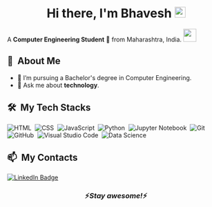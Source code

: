 <div align="center">
   <h1>Hi there, I'm Bhavesh <img src="https://media.giphy.com/media/hvRJCLFzcasrR4ia7z/giphy.gif" width="25px"> </h1>
</div>

A **Computer Engineering Student** 🚀 from Maharashtra, India. <img src="https://media.giphy.com/media/WUlplcMpOCEmTGBtBW/giphy.gif" width="30">
## 🧭 &nbsp;About Me
- 💼 I’m pursuing a Bachelor's degree in Computer Engineering.
- 💬 Ask me about **technology**.
<!--
## 📚 &nbsp;Currently studying
  - Java -->
## 🛠️ &nbsp;My Tech Stacks

![HTML](https://img.shields.io/badge/-HTML-0D1117?style=flat&logo=HTML5)&nbsp;
![CSS](https://img.shields.io/badge/-CSS-0D1117?style=flat&logo=CSS3&logoColor=1572B6)&nbsp;
![JavaScript](https://img.shields.io/badge/-JavaScript-0D1117?style=flat&logo=javascript)&nbsp;
![Python](https://img.shields.io/badge/-Python-0D1117?style=flat&logo=python)&nbsp;
![Jupyter Notebook](https://img.shields.io/badge/-Jupyter%20Notebook-0D1117?style=flat&logo=jupyter)&nbsp;
![Git](https://img.shields.io/badge/-Git-0D1117?style=flat&logo=git)&nbsp;
![GitHub](https://img.shields.io/badge/-GitHub-0D1117?style=flat&logo=github)&nbsp;
![Visual Studio Code](https://img.shields.io/badge/-VS%20Code-0D1117?style=flat&logo=visual-studio-code&logoColor=007ACC)&nbsp;
![Data Science](https://img.shields.io/badge/-DS-0D1117)&nbsp;

## 📫 &nbsp;My Contacts
[![LinkedIn Badge](https://img.shields.io/badge/-Bhavesh_Kolhe-blue?style=flat-square&logo=Linkedin&logoColor=white&link=https://www.linkedin.com/in/bhavesh-kolhe)](https://www.linkedin.com/in/bhavesh-kolhe)&nbsp;

<h3 align='center'>⚡️<i>Stay awesome!</i>⚡️</h3>
<!--
**Bhaveshyk/Bhaveshyk** is a ✨ _special_ ✨ repository because its `README.md` (this file) appears on your GitHub profile.

Here are some ideas to get you started:

- 🔭 I’m currently working on ...
- 🌱 I’m currently learning ...
- 👯 I’m looking to collaborate on ...
- 🤔 I’m looking for help with ...
- 💬 Ask me about ...
- 📫 How to reach me: ...
- 😄 Pronouns: ...
- ⚡ Fun fact: ...
-->

